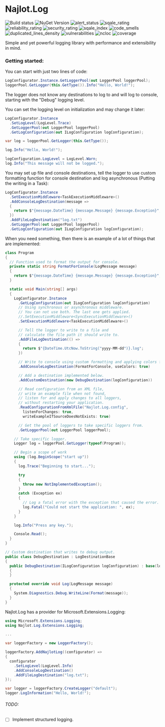 # Najlot.Log 

![Build status](https://dev.azure.com/Najlot/Log/_apis/build/status/Log%20msbuild?branchName=master) ![NuGet Version](https://img.shields.io/nuget/v/Najlot.Log.svg) ![alert_status](https://sonarcloud.io/api/project_badges/measure?project=najlot_Log&metric=alert_status) ![sqale_rating](https://sonarcloud.io/api/project_badges/measure?project=najlot_Log&metric=sqale_rating) ![reliability_rating](https://sonarcloud.io/api/project_badges/measure?project=najlot_Log&metric=reliability_rating) ![security_rating](https://sonarcloud.io/api/project_badges/measure?project=najlot_Log&metric=security_rating) ![sqale_index](https://sonarcloud.io/api/project_badges/measure?project=najlot_Log&metric=sqale_index) ![code_smells](https://sonarcloud.io/api/project_badges/measure?project=najlot_Log&metric=code_smells) ![duplicated_lines_density](https://sonarcloud.io/api/project_badges/measure?project=najlot_Log&metric=duplicated_lines_density) ![vulnerabilities](https://sonarcloud.io/api/project_badges/measure?project=najlot_Log&metric=vulnerabilities) ![ncloc](https://sonarcloud.io/api/project_badges/measure?project=najlot_Log&metric=ncloc) ![coverage](https://sonarcloud.io/api/project_badges/measure?project=najlot_Log&metric=coverage)

Simple and yet powerful logging library with performance and extensibility in mind.

### Getting started:
You can start with just two lines of code:
```csharp
LogConfigurator.Instance.GetLoggerPool(out LoggerPool loggerPool);
loggerPool.GetLogger(this.GetType()).Info("Hello, World!");
```
The logger does not know any destinations to log to and will log to console, starting with the "Debug" logging level.

You can set the logging level on initialization and may change it later:
```csharp
LogConfigurator.Instance
  .SetLogLevel(LogLevel.Trace)
  .GetLoggerPool(out LoggerPool loggerPool)
  .GetLogConfiguration(out ILogConfiguration logConfiguration);

var log = loggerPool.GetLogger(this.GetType());

log.Info("Hello, World!");

logConfiguration.LogLevel = LogLevel.Warn;
log.Info("This message will not be logged.");
```

You may set up file and console destinations, 
tell the logger to use custom formatting function for console destination and log asynchronous (Putting the writing in a Task):
```csharp
LogConfigurator.Instance
  .SetExecutionMiddleware<TaskExecutionMiddleware>()
  .AddConsoleLogDestination(message =>
  {
    return $"{message.DateTime} {message.Message} {message.Exception}";
  })
  .AddFileLogDestination("log.txt")
  .GetLoggerPool(out LoggerPool loggerPool)
  .GetLogConfiguration(out ILogConfiguration logConfiguration);
```

When you need something, then there is an example of a lot of things that are implemented:
```csharp
class Program
{
  // Function used to format the output for console.
  private static string FormatForConsole(LogMessage message)
  {
    return $"{message.DateTime} {message.Message} {message.Exception}";
  }

  static void Main(string[] args)
  {
    LogConfigurator.Instance
      .GetLogConfiguration(out ILogConfiguration logConfiguration)
      // Using synchronous or asynchronous middleware.
      // You can not use both. The last one gets applied.
      //.SetExecutionMiddleware<SyncExecutionMiddleware>()
      .SetExecutionMiddleware<TaskExecutionMiddleware>()

      // Tell the logger to write to a file and
      // calculate the file path it should write to.
      .AddFileLogDestination(() =>
      {
        return $"{DateTime.UtcNow.ToString("yyyy-MM-dd")}.log";
      })

      // Write to console using custom formatting and applying colors for different loglevels
	  .AddConsoleLogDestination(FormatForConsole, useColors: true)

      // Add a destination implemented below.
      .AddCustomDestination(new DebugDestination(logConfiguration))

      // Read configuration from an XML file,
      // write an example file when not found,
      // listen for and apply changes to all loggers, 
      // without restarting your application.
      .ReadConfigurationFromXmlFile("Najlot.Log.config", 
        listenForChanges: true,
        writeExampleIfSourceDoesNotExists: true)

      // Get the pool of loggers to take specific loggers from.
      .GetLoggerPool(out LoggerPool loggerPool);

    // Take specific logger.
    Logger log = loggerPool.GetLogger(typeof(Program));

    // Begin a scope of work
    using (log.BeginScope("start up"))
    {
      log.Trace("Beginning to start...");

      try
      {
        throw new NotImplementedException();
      }
      catch (Exception ex)
      {
        // Log a fatal error with the exception that caused the error.
        log.Fatal("Could not start the application: ", ex);
      }
    }

    log.Info("Press any key.");

    Console.Read();
  }
}

// Custom destination that writes to debug output.
public class DebugDestination : LogDestinationBase
{
  public DebugDestination(ILogConfiguration logConfiguration) : base(logConfiguration)
  {
  }

  protected override void Log(LogMessage message)
  {
    System.Diagnostics.Debug.WriteLine(Format(message));
  }
}
```

Najlot.Log has a provider for Microsoft.Extensions.Logging:
```csharp
using Microsoft.Extensions.Logging;
using Najlot.Log.Extensions.Logging;

...

var loggerFactory = new LoggerFactory();

loggerFactory.AddNajlotLog((configurator) =>
{
  configurator
    .SetLogLevel(LogLevel.Info)
    .AddConsoleLogDestination()
    .AddFileLogDestination("log.txt");
});

var logger = loggerFactory.CreateLogger("default");
logger.LogInformation("Hello, World!");
```

###### TODO:
- [ ] Implement structured logging.
